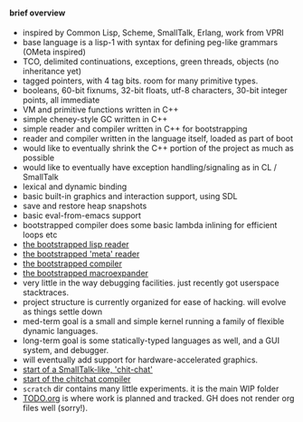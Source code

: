 #### brief overview
- inspired by Common Lisp, Scheme, SmallTalk, Erlang, work from VPRI
- base language is a lisp-1 with syntax for defining peg-like grammars (OMeta inspired)
- TCO, delimited continuations, exceptions, green threads, objects (no inheritance yet)
- tagged pointers, with 4 tag bits. room for many primitive types.
- booleans, 60-bit fixnums, 32-bit floats, utf-8 characters, 30-bit integer points, all immediate
- VM and primitive functions written in C++
- simple cheney-style GC written in C++
- simple reader and compiler written in C++ for bootstrapping
- reader and compiler written in the language itself, loaded as part of boot
- would like to eventually shrink the C++ portion of the project as much as possible
- would like to eventually have exception handling/signaling as in CL / SmallTalk
- lexical and dynamic binding
- basic built-in graphics and interaction support, using SDL
- save and restore heap snapshots
- basic eval-from-emacs support
- bootstrapped compiler does some basic lambda inlining for efficient loops etc
- [the bootstrapped lisp reader](meta-reader/meta-lisp-reader.lisp)
- [the bootstrapped 'meta' reader](meta-reader/meta-meta-reader.lisp)
- [the bootstrapped compiler](scratch/compiler.lisp)
- [the bootstrapped macroexpander](scratch/macroexpand.lisp)
- very little in the way debugging facilities. just recently got userspace stacktraces.
- project structure is currently organized for ease of hacking. will evolve as things settle down
- med-term goal is a small and simple kernel running a family of flexible dynamic languages.
- long-term goal is some statically-typed languages as well, and a GUI system, and debugger.
- will eventually add support for hardware-accelerated graphics.
- [start of a SmallTalk-like, 'chit-chat'](scratch/chit-chat.grammar.lisp)
- [start of the chitchat compiler](scratch/chit-chat.compiler.lisp)
- `scratch` dir contains many little experiments. it is the main WIP folder
- [TODO.org](TODO.org) is where work is planned and tracked. GH does not render org files well (sorry!).
